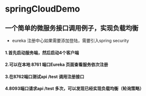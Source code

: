 # springCloudDemo

## 一个简单的微服务接口调用例子，实现负载均衡

* eureka 注册中心如果需要添加登陆，需要引入spring security

#### 1.首先启动服务端，然后启动4个客户端  
#### 2.可以在本地 8761 端口Eureka 页面查看服务依次注册  
#### 3.在8762端口测试api /test 调用注册接口  
#### 4.8093端口请求api /test 多次，可以发现已经实现负载均衡（轮询策略）


